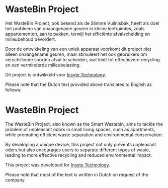 # WasteBin Project

Het WasteBin Project, ook bekend als de Slimme Vuilnisbak, heeft als doel het probleem van onaangename geuren in kleine leefruimtes, zoals appartementen, aan te pakken, terwijl het efficiënte afvalscheiding en milieubehoud bevordert.

Door de ontwikkeling van een uniek apparaat voorkomt dit project niet alleen onaangename geuren, maar stimuleert het ook gebruikers om verschillende soorten afval te scheiden, wat leidt tot effectievere recycling en een verminderde milieubelasting.

Dit project is ontwikkeld voor [Insyte Technology](https://insyte-technology.nl/).

Please note that the Dutch text provided above translates to English as follows:

# WasteBin Project

The WasteBin Project, also known as the Smart Wastebin, aims to tackle the problem of unpleasant odors in small living spaces, such as apartments, while promoting efficient waste separation and environmental conservation.

By developing a unique device, this project not only prevents unpleasant odors but also encourages users to separate different types of waste, leading to more effective recycling and reduced environmental impact.

This project was developed for [Insyte Technology](https://insyte-technology.nl/).

Please note that most of the text is written in Dutch on request of the company. 
